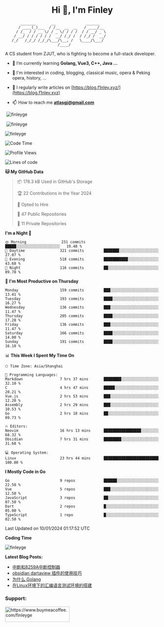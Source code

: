 <h1 align="center">Hi 👋, I'm Finley</h1>

```text
       _______       __              ______   
      / ____(_)___  / /__  __  __   / ____/__ 
     / /_  / / __ \/ / _ \/ / / /  / / __/ _ \
    / __/ / / / / / /  __/ /_/ /  / /_/ /  __/
   /_/   /_/_/ /_/_/\___/\__, /   \____/\___/
                        /____/                
```

<p align="left">

A CS student from ZJUT,
who is fighting to become a full-stack developer.

</p>

<p align="left">

- 🌱 I’m currently learning **Golang, Vue3, C++, Java ...**

- 🧠 I'm interested in coding, blogging, classical music, opera & Peking opera, history, ...

- 📝 I regularly write articles on [https://blog.f1nley.xyz/](https://blog.f1nley.xyz)

- 📫 How to reach me **atlasgj@gmail.com**

</p>

<p>&nbsp;<img align="center" src="https://github-readme-stats.vercel.app/api/top-langs/?username=finleyge&show_icons=true&locale=en&hide=javascript,html,tex" alt="finleyge" /></p>

<p>&nbsp;<img align="center" src="https://github-readme-stats.vercel.app/api?username=finleyge&show_icons=true&locale=en" alt="finleyge" /></p>

<p><img align="center" src="https://github-readme-streak-stats.herokuapp.com/?user=finleyge&" alt="finleyge" /></p>

<!--START_SECTION:waka-->
![Code Time](http://img.shields.io/badge/Code%20Time-1%2C083%20hrs%2031%20mins-blue)

![Profile Views](http://img.shields.io/badge/Profile%20Views-20-blue)

![Lines of code](https://img.shields.io/badge/From%20Hello%20World%20I%27ve%20Written-829.9%20thousand%20lines%20of%20code-blue)

**🐱 My GitHub Data** 

> 📦 178.3 kB Used in GitHub's Storage 
 > 
> 🏆 22 Contributions in the Year 2024
 > 
> 💼 Opted to Hire
 > 
> 📜 47 Public Repositories 
 > 
> 🔑 11 Private Repositories 
 > 
**I'm a Night 🦉** 

```text
🌞 Morning                231 commits         █████░░░░░░░░░░░░░░░░░░░░   19.48 % 
🌆 Daytime                321 commits         ███████░░░░░░░░░░░░░░░░░░   27.07 % 
🌃 Evening                518 commits         ███████████░░░░░░░░░░░░░░   43.68 % 
🌙 Night                  116 commits         ██░░░░░░░░░░░░░░░░░░░░░░░   09.78 % 
```
📅 **I'm Most Productive on Thursday** 

```text
Monday                   159 commits         ███░░░░░░░░░░░░░░░░░░░░░░   13.41 % 
Tuesday                  193 commits         ████░░░░░░░░░░░░░░░░░░░░░   16.27 % 
Wednesday                136 commits         ███░░░░░░░░░░░░░░░░░░░░░░   11.47 % 
Thursday                 205 commits         ████░░░░░░░░░░░░░░░░░░░░░   17.28 % 
Friday                   136 commits         ███░░░░░░░░░░░░░░░░░░░░░░   11.47 % 
Saturday                 166 commits         ████░░░░░░░░░░░░░░░░░░░░░   14.00 % 
Sunday                   191 commits         ████░░░░░░░░░░░░░░░░░░░░░   16.10 % 
```


📊 **This Week I Spent My Time On** 

```text
🕑︎ Time Zone: Asia/Shanghai

💬 Programming Languages: 
Markdown                 7 hrs 37 mins       ████████░░░░░░░░░░░░░░░░░   32.10 % 
C                        4 hrs 47 mins       █████░░░░░░░░░░░░░░░░░░░░   20.21 % 
Vue.js                   2 hrs 53 mins       ███░░░░░░░░░░░░░░░░░░░░░░   12.20 % 
Assembly                 2 hrs 29 mins       ███░░░░░░░░░░░░░░░░░░░░░░   10.53 % 
Go                       2 hrs 18 mins       ██░░░░░░░░░░░░░░░░░░░░░░░   09.73 % 

🔥 Editors: 
Neovim                   16 hrs 13 mins      █████████████████░░░░░░░░   68.32 % 
Obsidian                 7 hrs 31 mins       ████████░░░░░░░░░░░░░░░░░   31.68 % 

💻 Operating System: 
Linux                    23 hrs 44 mins      █████████████████████████   100.00 % 
```

**I Mostly Code in Go** 

```text
Go                       9 repos             ██████░░░░░░░░░░░░░░░░░░░   22.50 % 
Vue                      5 repos             ███░░░░░░░░░░░░░░░░░░░░░░   12.50 % 
JavaScript               3 repos             ██░░░░░░░░░░░░░░░░░░░░░░░   07.50 % 
Dart                     2 repos             █░░░░░░░░░░░░░░░░░░░░░░░░   05.00 % 
TypeScript               1 repo              █░░░░░░░░░░░░░░░░░░░░░░░░   02.50 % 
```




 Last Updated on 10/01/2024 01:17:52 UTC
<!--END_SECTION:waka-->
**Coding Time**
<p>
       <img align="center" src="https://wakatime.com/share/@1f267603-cf28-47c9-a32c-2753500710e7/96d852e9-5832-42ff-acaa-a48a5371ba9d.svg" alt="finleyge" />
</p>

</p>


**Latest Blog Posts:**

<!-- BLOG-POST-LIST:START -->
- [中断和8259A中断控制器](https://blog.f1nley.xyz/post/ee/8259a/)
- [obsidian dartaview 插件的使用技巧](https://blog.f1nley.xyz/post/obsidian/dataview/)
- [为什么 Golang](https://blog.f1nley.xyz/post/code/golang/)
- [在Linux环境下的汇编语言测试环境的搭建](https://blog.f1nley.xyz/post/assembly-env/)
<!-- BLOG-POST-LIST:END -->

<h3 align="left">Support:</h3>

<p align="left">

<a href="https://www.buymeacoffee.com/finleyge"> <img align="left" src="https://cdn.buymeacoffee.com/buttons/v2/default-yellow.png" height="50" width="210" alt="https://www.buymeacoffee.com/finleyge" />

</a>
</p>
